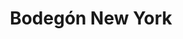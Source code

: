 ---
title: "Bodegón New York"
url: /ciudad-guayana-puerto-ordaz/bodegon-new-york-avenida-paseo-caroni/
shop: Spirituosen
---